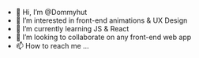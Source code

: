 - 👋 Hi, I’m @Dommyhut
- 👀 I’m interested in front-end animations & UX Design
- 🌱 I’m currently learning JS & React
- 💞️ I’m looking to collaborate on any front-end web app
- 📫 How to reach me ...

<!---
dhuttyy-vygo/dhuttyy-vygo is a ✨ special ✨ repository because its `README.md` (this file) appears on your GitHub profile.
You can click the Preview link to take a look at your changes.
--->
